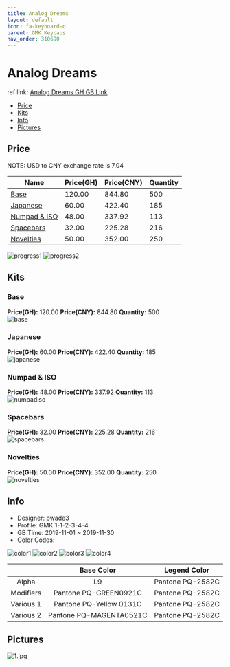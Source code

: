 ```yaml
---
title: Analog Dreams 
layout: default
icon: fa-keyboard-o
parent: GMK Keycaps
nav_order: 310690
---
```


# Analog Dreams 

ref link: [Analog Dreams GH GB Link](https://geekhack.org/index.php?topic=103200.0)  

* [Price](#price)  
* [Kits](#kits)  
* [Info](#info)  
* [Pictures](#pictures)  


## Price  
NOTE: USD to CNY exchange rate is 7.04

| Name          | Price(GH)    |  Price(CNY) | Quantity |
| ------------- | ------------ |  ---------- | -------- |
|[Base](#base)|120.00|844.80|500|
|[Japanese](#japanese)|60.00|422.40|185|
|[Numpad & ISO](#numpad-&-iso)|48.00|337.92|113|
|[Spacebars](#spacebars)|32.00|225.28|216|
|[Novelties](#novelties)|50.00|352.00|250|

<img src="{{ 'assets/images/gmk-keycaps/analogdreams/progress1.png' | relative_url }}" alt="progress1" class="image featured">
<img src="{{ 'assets/images/gmk-keycaps/analogdreams/progress2.png' | relative_url }}" alt="progress2" class="image featured">

## Kits  
### Base  
**Price(GH):** 120.00    **Price(CNY):** 844.80    **Quantity:** 500  
<img src="{{ 'assets/images/gmk-keycaps/analogdreams/kits_pics/base.jpg' | relative_url }}" alt="base" class="image featured">

### Japanese  
**Price(GH):** 60.00    **Price(CNY):** 422.40    **Quantity:** 185  
<img src="{{ 'assets/images/gmk-keycaps/analogdreams/kits_pics/japanese.jpg' | relative_url }}" alt="japanese" class="image featured">

### Numpad & ISO  
**Price(GH):** 48.00    **Price(CNY):** 337.92    **Quantity:** 113  
<img src="{{ 'assets/images/gmk-keycaps/analogdreams/kits_pics/numpad-iso.jpg' | relative_url }}" alt="numpadiso" class="image featured">

### Spacebars  
**Price(GH):** 32.00    **Price(CNY):** 225.28    **Quantity:** 216  
<img src="{{ 'assets/images/gmk-keycaps/analogdreams/kits_pics/spacebars.jpg' | relative_url }}" alt="spacebars" class="image featured">

### Novelties  
**Price(GH):** 50.00    **Price(CNY):** 352.00    **Quantity:** 250  
<img src="{{ 'assets/images/gmk-keycaps/analogdreams/kits_pics/novelties.jpg' | relative_url }}" alt="novelties" class="image featured">


## Info  
* Designer: pwade3  
* Profile: GMK 1-1-2-3-4-4  
* GB Time: 2019-11-01 ~ 2019-11-30  
* Color Codes: 

<img src="{{ 'assets/images/gmk-keycaps/analogdreams/color1.jpg' | relative_url }}" alt="color1" class="image featured">
<img src="{{ 'assets/images/gmk-keycaps/analogdreams/color2.jpg' | relative_url }}" alt="color2" class="image featured">
<img src="{{ 'assets/images/gmk-keycaps/analogdreams/color3.jpg' | relative_url }}" alt="color3" class="image featured">
<img src="{{ 'assets/images/gmk-keycaps/analogdreams/color4.jpg' | relative_url }}" alt="color4" class="image featured">

| |Base Color     | Legend Color
| :-------------: | :-------------: | :------------:
|Alpha|L9|Pantone PQ-2582C
|Modifiers|Pantone PQ-GREEN0921C|Pantone PQ-2582C
|Various 1|Pantone PQ-Yellow 0131C|Pantone PQ-2582C
|Various 2|Pantone PQ-MAGENTA0521C|Pantone PQ-2582C


## Pictures  
<img src="{{ 'assets/images/gmk-keycaps/analogdreams/rendering_pics/1.jpg' | relative_url }}" alt="1.jpg" class="image featured">
